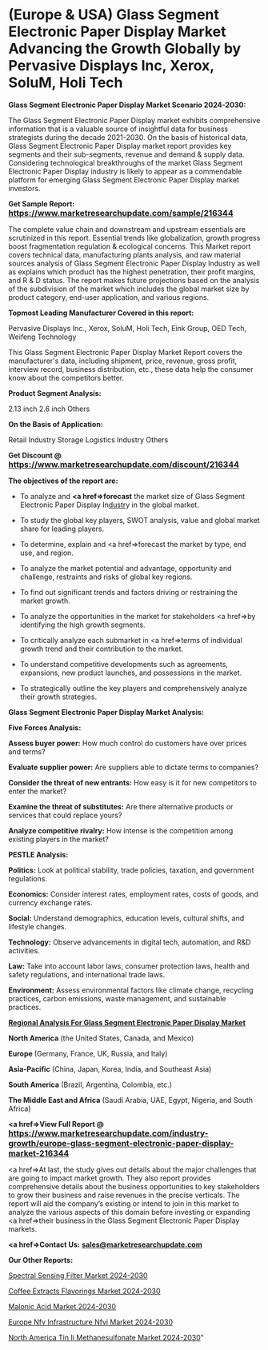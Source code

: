 # (Europe & USA) Glass Segment Electronic Paper Display Market Advancing the Growth Globally by Pervasive Displays Inc, Xerox, SoluM, Holi Tech

<strong>Glass Segment Electronic Paper Display Market Scenario 2024-2030:</strong>

The Glass Segment Electronic Paper Display market exhibits comprehensive information that is a valuable source of insightful data for business strategists during the decade 2021-2030. On the basis of historical data, Glass Segment Electronic Paper Display market report provides key segments and their sub-segments, revenue and demand &amp; supply data. Considering technological breakthroughs of the market Glass Segment Electronic Paper Display industry is likely to appear as a commendable platform for emerging Glass Segment Electronic Paper Display market investors.

<strong>Get Sample Report: <a href=https://www.marketresearchupdate.com/sample/216344><font size=3 color=#0000ff>https://www.marketresearchupdate.com/sample/216344</font></a></strong>

The complete value chain and downstream and upstream essentials are scrutinized in this report. Essential trends like globalization, growth progress boost fragmentation regulation &amp; ecological concerns. This Market report covers technical data, manufacturing plants analysis, and raw material sources analysis of Glass Segment Electronic Paper Display Industry as well as explains which product has the highest penetration, their profit margins, and R & D status. The report makes future projections based on the analysis of the subdivision of the market which includes the global market size by product category, end-user application, and various regions.

<strong>Topmost Leading Manufacturer Covered in this report:</strong>

Pervasive Displays Inc., Xerox, SoluM, Holi Tech, Eink Group, OED Tech, Weifeng Technology

This Glass Segment Electronic Paper Display Market Report covers the manufacturer's data, including shipment, price, revenue, gross profit, interview record, business distribution, etc., these data help the consumer know about the competitors better.

<strong>Product Segment Analysis: </strong>

2.13 inch
2.6 inch
Others

<strong>On the Basis of Application:</strong>

Retail Industry
Storage Logistics Industry
Others

<strong>Get Discount @ <a href=https://www.marketresearchupdate.com/discount/216344><font size=3 color=#0000ff>https://www.marketresearchupdate.com/discount/216344</font></a></strong>

<strong><b>The objectives of the report are:</b></strong>

- To analyze and <strong><a href=><strong>forecast</strong></a></strong> the market size of Glass Segment Electronic Paper Display In<a href=ASDF991299>dustr</a>y in the global market.

- To study the global key players, SWOT analysis, value and global market share for leading players.

- To determine, explain and <a href=>forecast</a> the market by type, end use, and region.

- To analyze the market potential and advantage, opportunity and challenge, restraints and risks of global key regions.

- To find out significant trends and factors driving or restraining the market growth.

- To analyze the opportunities in the market for stakeholders <a href=>by</a> identifying the high growth segments.

- To critically analyze each submarket in <a href=>terms</a> of individual growth trend and their contribution to the market.

- To understand competitive developments such as agreements, expansions, new product launches, and possessions in the market.

- To strategically outline the key players and comprehensively analyze their growth strategies.

<strong>Glass Segment Electronic Paper Display Market Analysis:</strong>

<strong>Five Forces Analysis:</strong>

<strong>Assess buyer power:</strong> How much control do customers have over prices and terms?

<strong>Evaluate supplier power:</strong> Are suppliers able to dictate terms to companies?

<strong>Consider the threat of new entrants:</strong> How easy is it for new competitors to enter the market?

<strong>Examine the threat of substitutes:</strong> Are there alternative products or services that could replace yours?

<strong>Analyze competitive rivalry:</strong> How intense is the competition among existing players in the market?

<strong>PESTLE Analysis:</strong>

<strong>Politics:</strong> Look at political stability, trade policies, taxation, and government regulations.

<strong>Economics:</strong> Consider interest rates, employment rates, costs of goods, and currency exchange rates.

<strong>Social:</strong> Understand demographics, education levels, cultural shifts, and lifestyle changes.

<strong>Technology:</strong> Observe advancements in digital tech, automation, and R&D activities.

<strong>Law:</strong> Take into account labor laws, consumer protection laws, health and safety regulations, and international trade laws.

<strong>Environment:</strong> Assess environmental factors like climate change, recycling practices, carbon emissions, waste management, and sustainable practices.

<strong><u><b>Regional Analysis For Glass Segment Electronic Paper Display Market</b></u></strong>

<strong><b>North America</b></strong> (the United States, Canada, and Mexico)

<strong><b>Europe </b></strong>(Germany, France, UK, Russia, and Italy)

<strong><b>Asia-Pacific</b></strong> (China, Japan, Korea, India, and Southeast Asia)

<strong><b>South America</b></strong> (Brazil, Argentina, Colombia, etc.)

<strong><b>The Middle East and Africa</b></strong> (Saudi Arabia, UAE, Egypt, Nigeria, and South Africa)

<strong><a href=>View Full Report</a> @ <a href=https://www.marketresearchupdate.com/industry-growth/europe-glass-segment-electronic-paper-display-market-216344><font size=3 color=#0000ff>https://www.marketresearchupdate.com/industry-growth/europe-glass-segment-electronic-paper-display-market-216344</font></a></strong>

<a href=>At last,</a> the study gives out details about the major challenges that are going to impact market growth. They also report provides comprehensive details about the business opportunities to key stakeholders to grow their business and raise revenues in the precise verticals. The report will aid the company’s existing or intend to join in this market to analyze the various aspects of this domain before investing or expanding <a href=>their</a> business in the Glass Segment Electronic Paper Display markets.

<strong><a href=>Contact Us:</a></strong>
<strong>sales@marketresearchupdate.com</strong>

<strong>Our Other Reports:</strong>

<a href=https://www.linkedin.com/pulse/spectral-sensing-filter-market-has-huge-growth-industry>Spectral Sensing Filter Market 2024-2030</a>

<a href=https://www.linkedin.com/pulse/coffee-extracts-flavorings-market-2023-remarking>Coffee Extracts Flavorings Market 2024-2030</a>

<a href=https://www.linkedin.com/pulse/malonic-acid-market-2023-remarking-enormous-growth-recent>Malonic Acid Market 2024-2030</a>

<a href=https://www.linkedin.com/pulse/europe-nfv-infrastructure-nfvi-market-2023-continues-tifyf/>Europe Nfv Infrastructure Nfvi Market 2024-2030</a>

<a href=https://www.linkedin.com/pulse/north-america-tin-ii-methanesulfonate-market-1u2cf/>North America Tin Ii Methanesulfonate Market 2024-2030</a>"
